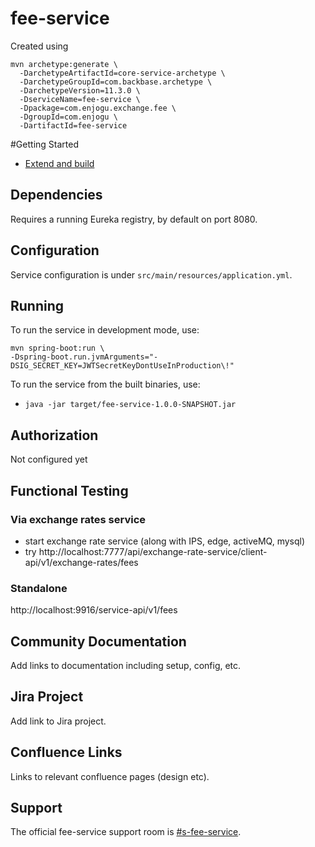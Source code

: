 # fee-service
Created using

```shell
mvn archetype:generate \
  -DarchetypeArtifactId=core-service-archetype \
  -DarchetypeGroupId=com.backbase.archetype \
  -DarchetypeVersion=11.3.0 \
  -DserviceName=fee-service \
  -Dpackage=com.enjogu.exchange.fee \
  -DgroupId=com.enjogu \
  -DartifactId=fee-service
```

#Getting Started
* [Extend and build](https://community.backbase.com/documentation/ServiceSDK/latest/extend_and_build)

## Dependencies

Requires a running Eureka registry, by default on port 8080.

## Configuration

Service configuration is under `src/main/resources/application.yml`.

## Running

To run the service in development mode, use:
```shell
mvn spring-boot:run \
-Dspring-boot.run.jvmArguments="-DSIG_SECRET_KEY=JWTSecretKeyDontUseInProduction\!"
```

To run the service from the built binaries, use:
- `java -jar target/fee-service-1.0.0-SNAPSHOT.jar`

## Authorization

Not configured yet

## Functional Testing
### Via exchange rates service
- start exchange rate service (along with IPS, edge, activeMQ, mysql)
- try http://localhost:7777/api/exchange-rate-service/client-api/v1/exchange-rates/fees

### Standalone
http://localhost:9916/service-api/v1/fees


## Community Documentation

Add links to documentation including setup, config, etc.

## Jira Project

Add link to Jira project.

## Confluence Links
Links to relevant confluence pages (design etc).

## Support

The official fee-service support room is [#s-fee-service](https://todo).
